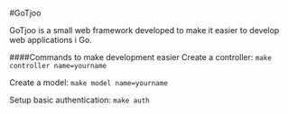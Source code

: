 #GoTjoo

GoTjoo is a small web framework developed to make it easier to develop web applications i Go.


####Commands to make development easier
Create a controller:
```make controller name=yourname```

Create a model:
```make model name=yourname```

Setup basic authentication:
```make auth```